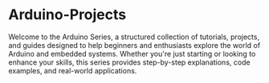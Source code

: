 # Arduino-Projects
Welcome to the Arduino Series, a structured collection of tutorials, projects, and guides designed to help beginners and enthusiasts explore the world of Arduino and embedded systems. Whether you're just starting or looking to enhance your skills, this series provides step-by-step explanations, code examples, and real-world applications.
